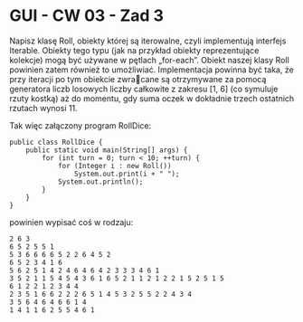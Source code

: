 # GUI - CW 03 - Zad 3

Napisz klasę Roll, obiekty której są iterowalne, czyli implementują interfejs Iterable. Obiekty tego typu (jak na przykład obiekty reprezentujące kolekcje) mogą być używane w pętlach „for-each”. Obiekt naszej klasy Roll powinien zatem również to umożliwiać. Implementacja powinna być taka, że przy iteracji po tym obiekcie zwracane są otrzymywane za pomocą generatora liczb losowych liczby całkowite z zakresu [1, 6] (co symuluje rzuty kostką) aż do momentu, gdy suma oczek w dokładnie trzech ostatnich rzutach wynosi 11.

Tak więc załączony program RollDice:

    public class RollDice {
        public static void main(String[] args) {
            for (int turn = 0; turn < 10; ++turn) {
                for (Integer i : new Roll())
                    System.out.print(i + " ");
                System.out.println();
            }
        }
    }

powinien wypisać coś w rodzaju:

    2 6 3
    6 5 2 5 5 1
    5 3 6 6 6 6 5 2 2 6 4 5 2
    6 5 2 3 4 1 6
    5 6 2 5 1 4 2 4 6 4 6 4 2 3 3 3 4 6 1
    3 5 2 1 1 5 4 5 4 3 6 1 6 5 2 1 1 2 1 2 2 1 5 2 5 1 5
    6 1 2 2 1 2 3 4 4
    2 3 5 1 6 6 2 2 2 6 5 1 4 5 3 2 5 5 2 2 4 3 4
    3 5 6 4 6 4 6 6 1 4
    1 4 1 1 6 2 5 5 4 6 1